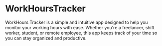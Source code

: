 # WorkHoursTracker
 WorkHours Tracker is a simple and intuitive app designed to help you monitor your working hours with ease. Whether you're a freelancer, shift worker, student, or remote employee, this app keeps track of your time so you can stay organized and productive.
